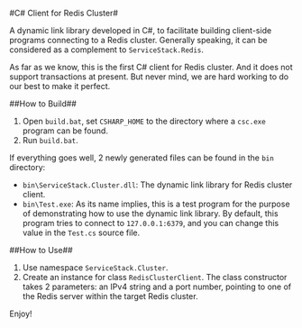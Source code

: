 #C# Client for Redis Cluster#

A dynamic link library developed in C#, to facilitate building client-side programs connecting to a Redis cluster. Generally speaking, it can be considered as a complement to `ServiceStack.Redis`.

As far as we know, this is the first C# client for Redis cluster. And it does not support transactions at present. But never mind, we are hard working to do our best to make it perfect.

##How to Build##

1. Open `build.bat`, set `CSHARP_HOME` to the directory where a `csc.exe` program can be found.
2. Run `build.bat`.

If everything goes well, 2 newly generated files can be found in the `bin` directory:

- `bin\ServiceStack.Cluster.dll`: The dynamic link library for Redis cluster client.
- `bin\Test.exe`: As its name implies, this is a test program for the purpose of demonstrating how to use the dynamic link library. By default, this program tries to connect to `127.0.0.1:6379`, and you can change this value in the `Test.cs` source file.

##How to Use##

1. Use namespace `ServiceStack.Cluster`.
2. Create an instance for class `RedisClusterClient`. The class constructor takes 2 parameters: an IPv4 string and a port number, pointing to one of the Redis server within the target Redis cluster.

Enjoy!
